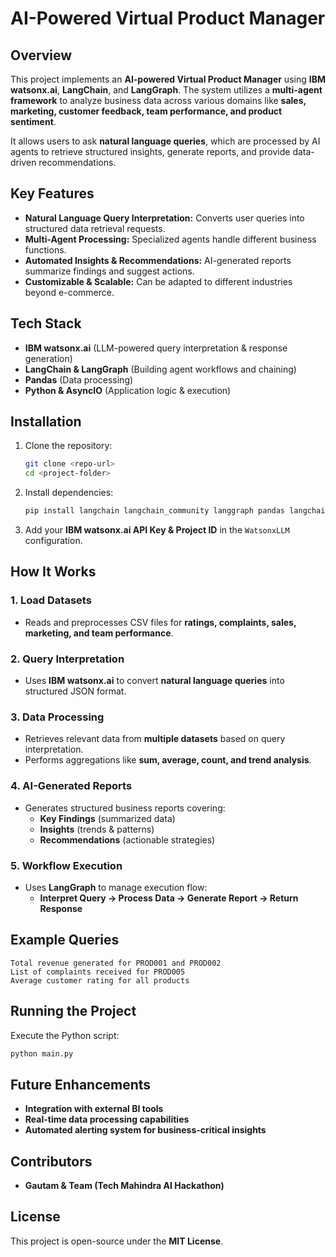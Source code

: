 # AI-Powered Virtual Product Manager

## Overview
This project implements an **AI-powered Virtual Product Manager** using **IBM watsonx.ai**, **LangChain**, and **LangGraph**. The system utilizes a **multi-agent framework** to analyze business data across various domains like **sales, marketing, customer feedback, team performance, and product sentiment**.

It allows users to ask **natural language queries**, which are processed by AI agents to retrieve structured insights, generate reports, and provide data-driven recommendations.

## Key Features
- **Natural Language Query Interpretation:** Converts user queries into structured data retrieval requests.
- **Multi-Agent Processing:** Specialized agents handle different business functions.
- **Automated Insights & Recommendations:** AI-generated reports summarize findings and suggest actions.
- **Customizable & Scalable:** Can be adapted to different industries beyond e-commerce.

## Tech Stack
- **IBM watsonx.ai** (LLM-powered query interpretation & response generation)
- **LangChain & LangGraph** (Building agent workflows and chaining)
- **Pandas** (Data processing)
- **Python & AsyncIO** (Application logic & execution)

## Installation
1. Clone the repository:
   ```sh
   git clone <repo-url>
   cd <project-folder>
   ```
2. Install dependencies:
   ```sh
   pip install langchain langchain_community langgraph pandas langchain_experimental ibm_watson_machine_learning langchain-ibm
   ```
3. Add your **IBM watsonx.ai API Key & Project ID** in the `WatsonxLLM` configuration.

## How It Works
### 1. Load Datasets
- Reads and preprocesses CSV files for **ratings, complaints, sales, marketing, and team performance**.

### 2. Query Interpretation
- Uses **IBM watsonx.ai** to convert **natural language queries** into structured JSON format.

### 3. Data Processing
- Retrieves relevant data from **multiple datasets** based on query interpretation.
- Performs aggregations like **sum, average, count, and trend analysis**.

### 4. AI-Generated Reports
- Generates structured business reports covering:
  - **Key Findings** (summarized data)
  - **Insights** (trends & patterns)
  - **Recommendations** (actionable strategies)

### 5. Workflow Execution
- Uses **LangGraph** to manage execution flow:
  - **Interpret Query → Process Data → Generate Report → Return Response**

## Example Queries
```
Total revenue generated for PROD001 and PROD002
List of complaints received for PROD005
Average customer rating for all products
```

## Running the Project
Execute the Python script:
```sh
python main.py
```

## Future Enhancements
- **Integration with external BI tools**
- **Real-time data processing capabilities**
- **Automated alerting system for business-critical insights**

## Contributors
- **Gautam & Team (Tech Mahindra AI Hackathon)**

## License
This project is open-source under the **MIT License**.

